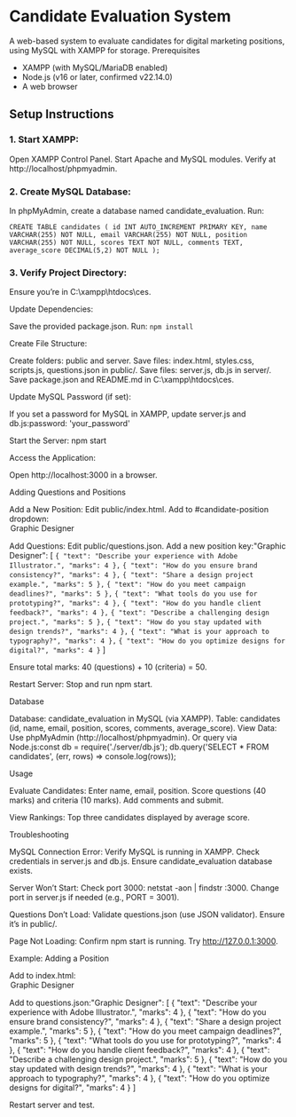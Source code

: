 # Candidate Evaluation System
A web-based system to evaluate candidates for digital marketing positions, using MySQL with XAMPP for storage.
Prerequisites

- XAMPP (with MySQL/MariaDB enabled)
- Node.js (v16 or later, confirmed v22.14.0)
- A web browser

## Setup Instructions

### 1. Start XAMPP:

Open XAMPP Control Panel.
Start Apache and MySQL modules.
Verify at http://localhost/phpmyadmin.


### 2. Create MySQL Database:

In phpMyAdmin, create a database named candidate_evaluation.
Run:

`CREATE TABLE candidates (
    id INT AUTO_INCREMENT PRIMARY KEY,
    name VARCHAR(255) NOT NULL,
    email VARCHAR(255) NOT NULL,
    position VARCHAR(255) NOT NULL,
    scores TEXT NOT NULL,
    comments TEXT,
    average_score DECIMAL(5,2) NOT NULL
);`




### 3. Verify Project Directory:

Ensure you’re in C:\xampp\htdocs\ces.


Update Dependencies:

Save the provided package.json.
Run: `npm install`




Create File Structure:

Create folders: public and server.
Save files: index.html, styles.css, scripts.js, questions.json in public/.
Save files: server.js, db.js in server/.
Save package.json and README.md in C:\xampp\htdocs\ces.


Update MySQL Password (if set):

If you set a password for MySQL in XAMPP, update server.js and db.js:password: 'your_password'




Start the Server:
npm start


Access the Application:

Open http://localhost:3000 in a browser.



Adding Questions and Positions

Add a New Position:
Edit public/index.html.
Add to #candidate-position dropdown:<option value="Graphic Designer">Graphic Designer</option>




Add Questions:
Edit public/questions.json.
Add a new position key:"Graphic Designer": [
    `{ "text": "Describe your experience with Adobe Illustrator.", "marks": 4 },`
    `{ "text": "How do you ensure brand consistency?", "marks": 4 },`
    `{ "text": "Share a design project example.", "marks": 5 },`
    `{ "text": "How do you meet campaign deadlines?", "marks": 5 },`
    `{ "text": "What tools do you use for prototyping?", "marks": 4 },`
    `{ "text": "How do you handle client feedback?", "marks": 4 },`
    `{ "text": "Describe a challenging design project.", "marks": 5 },`
    `{ "text": "How do you stay updated with design trends?", "marks": 4 },`
    `{ "text": "What is your approach to typography?", "marks": 4 },`
    `{ "text": "How do you optimize designs for digital?", "marks": 4 }`
]


Ensure total marks: 40 (questions) + 10 (criteria) = 50.


Restart Server:
Stop and run npm start.



Database

Database: candidate_evaluation in MySQL (via XAMPP).
Table: candidates (id, name, email, position, scores, comments, average_score).
View Data:
Use phpMyAdmin (http://localhost/phpmyadmin).
Or query via Node.js:const db = require('./server/db.js');
db.query('SELECT * FROM candidates', (err, rows) => console.log(rows));





Usage

Evaluate Candidates:
Enter name, email, position.
Score questions (40 marks) and criteria (10 marks).
Add comments and submit.


View Rankings:
Top three candidates displayed by average score.



Troubleshooting

MySQL Connection Error:
Verify MySQL is running in XAMPP.
Check credentials in server.js and db.js.
Ensure candidate_evaluation database exists.


Server Won’t Start:
Check port 3000: netstat -aon | findstr :3000.
Change port in server.js if needed (e.g., PORT = 3001).


Questions Don’t Load:
Validate questions.json (use JSON validator).
Ensure it’s in public/.


Page Not Loading:
Confirm npm start is running.
Try http://127.0.0.1:3000.



Example: Adding a Position

Add to index.html:<option value="Graphic Designer">Graphic Designer</option>


Add to questions.json:"Graphic Designer": [
    { "text": "Describe your experience with Adobe Illustrator.", "marks": 4 },
    { "text": "How do you ensure brand consistency?", "marks": 4 },
    { "text": "Share a design project example.", "marks": 5 },
    { "text": "How do you meet campaign deadlines?", "marks": 5 },
    { "text": "What tools do you use for prototyping?", "marks": 4 },
    { "text": "How do you handle client feedback?", "marks": 4 },
    { "text": "Describe a challenging design project.", "marks": 5 },
    { "text": "How do you stay updated with design trends?", "marks": 4 },
    { "text": "What is your approach to typography?", "marks": 4 },
    { "text": "How do you optimize designs for digital?", "marks": 4 }
]


Restart server and test.
